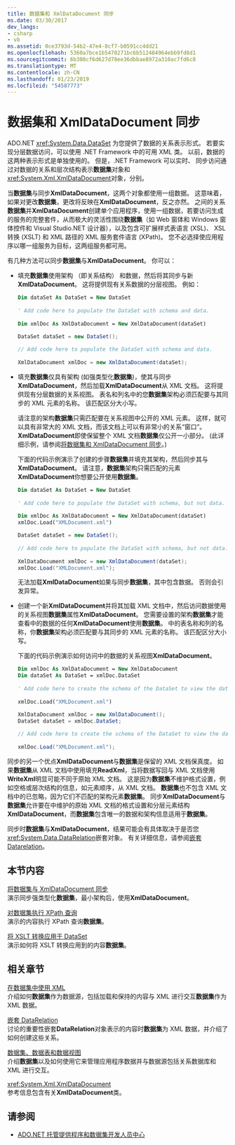 ```yaml
---
title: 数据集和 XmlDataDocument 同步
ms.date: 03/30/2017
dev_langs:
- csharp
- vb
ms.assetid: 0ce3793d-54b2-47e4-8cf7-b0591cc4dd21
ms.openlocfilehash: 5360a7bce1b5470271bc6b512484964ebb9fd8d1
ms.sourcegitcommit: 6b308cf6d627d78ee36dbbae8972a310ac7fd6c8
ms.translationtype: MT
ms.contentlocale: zh-CN
ms.lasthandoff: 01/23/2019
ms.locfileid: "54587773"
---
```

# <a name="dataset-and-xmldatadocument-synchronization"></a>数据集和 XmlDataDocument 同步
ADO.NET <xref:System.Data.DataSet> 为您提供了数据的关系表示形式。 若要实现分层数据访问，可以使用 .NET Framework 中的可用 XML 类。 以前，数据的这两种表示形式是单独使用的。 但是，.NET Framework 可以实时、 同步访问通过对数据的关系和层次结构表示**数据集**对象和<xref:System.Xml.XmlDataDocument>对象，分别。  
  
 当**数据集**与同步**XmlDataDocument**，这两个对象都使用一组数据。 这意味着，如果对更改**数据集**，更改将反映在**XmlDataDocument**，反之亦然。 之间的关系**数据集**并**XmlDataDocument**创建单个应用程序，使用一组数据，若要访问生成的服务的完整套件，从而极大的灵活性围绕**数据集**（如 Web 窗体和 Windows 窗体控件和 Visual Studio.NET 设计器），以及包含可扩展样式表语言 (XSL)、 XSL 转换 (XSLT) 和 XML 路径的 XML 服务套件语言 (XPath)。 您不必选择使应用程序以哪一组服务为目标，这两组服务都可用。  
  
 有几种方法可以同步**数据集**与**XmlDataDocument**。 你可以：  
  
-   填充**数据集**使用架构 （即关系结构） 和数据，然后将其同步与新**XmlDataDocument**。 这将提供现有关系数据的分层视图。 例如：  
  
    ```vb  
    Dim dataSet As DataSet = New DataSet  
  
    ' Add code here to populate the DataSet with schema and data.  
  
    Dim xmlDoc As XmlDataDocument = New XmlDataDocument(dataSet)  
    ```  
  
    ```csharp  
    DataSet dataSet = new DataSet();  
  
    // Add code here to populate the DataSet with schema and data.  
  
    XmlDataDocument xmlDoc = new XmlDataDocument(dataSet);  
    ```  
  
-   填充**数据集**仅具有架构 (如强类型化**数据集**)，使其与同步**XmlDataDocument**，然后加载**XmlDataDocument**从 XML 文档。 这将提供现有分层数据的关系视图。 表名和列名中的您**数据集**架构必须匹配要与其同步的 XML 元素的名称。 该匹配区分大小写。  
  
     请注意的架构**数据集**只需匹配要在关系视图中公开的 XML 元素。 这样，就可以具有非常大的 XML 文档，而该文档上可以有非常小的关系“窗口”。 **XmlDataDocument**即使保留整个 XML 文档**数据集**仅公开一小部分。 (此详细示例，请参阅[将数据集和 XmlDataDocument 同步](../../../../../docs/framework/data/adonet/dataset-datatable-dataview/synchronizing-a-dataset-with-an-xmldatadocument.md)。)  
  
     下面的代码示例演示了创建的步骤**数据集**并填充其架构，然后同步其与**XmlDataDocument**。 请注意，**数据集**架构只需匹配的元素**XmlDataDocument**你想要公开使用**数据集**。  
  
    ```vb  
    Dim dataSet As DataSet = New DataSet  
  
    ' Add code here to populate the DataSet with schema, but not data.  
  
    Dim xmlDoc As XmlDataDocument = New XmlDataDocument(dataSet)  
    xmlDoc.Load("XMLDocument.xml")  
    ```  
  
    ```csharp  
    DataSet dataSet = new DataSet();  
  
    // Add code here to populate the DataSet with schema, but not data.  
  
    XmlDataDocument xmlDoc = new XmlDataDocument(dataSet);  
    xmlDoc.Load("XMLDocument.xml");  
    ```  
  
     无法加载**XmlDataDocument**如果与同步**数据集**，其中包含数据。 否则会引发异常。  
  
-   创建一个新**XmlDataDocument**并将其加载 XML 文档中，然后访问数据使用的关系视图**数据集**属性**XmlDataDocument**。 您需要设置的架构**数据集**才能查看中的数据的任何**XmlDataDocument**使用**数据集**。 中的表名称和列的名称，你**数据集**架构必须匹配要与其同步的 XML 元素的名称。 该匹配区分大小写。  
  
     下面的代码示例演示如何访问中的数据的关系视图**XmlDataDocument**。  
  
    ```vb  
    Dim xmlDoc As XmlDataDocument = New XmlDataDocument  
    Dim dataSet As DataSet = xmlDoc.DataSet  
  
    ' Add code here to create the schema of the DataSet to view the data.  
  
    xmlDoc.Load("XMLDocument.xml")  
    ```  
  
    ```csharp  
    XmlDataDocument xmlDoc = new XmlDataDocument();  
    DataSet dataSet = xmlDoc.DataSet;  
  
    // Add code here to create the schema of the DataSet to view the data.  
  
    xmlDoc.Load("XMLDocument.xml");  
    ```  
  
 同步的另一个优点**XmlDataDocument**与**数据集**是保留的 XML 文档保真度。 如果**数据集**从 XML 文档中使用填充**ReadXml**，当将数据写回与 XML 文档使用**WriteXml**明显可能不同于原始 XML 文档。 这是因为**数据集**不维护格式设置，例如空格或层次结构的信息，如元素顺序，从 XML 文档。 **数据集**也不包含 XML 文档中的已忽略，因为它们不匹配的架构元素**数据集**。 同步**XmlDataDocument**与**数据集**允许要在中维护的原始 XML 文档的格式设置和分层元素结构**XmlDataDocument**，而**数据集**包含唯一的数据和架构信息适用于**数据集**。  
  
 同步时**数据集**与**XmlDataDocument**，结果可能会有具体取决于是否您<xref:System.Data.DataRelation>嵌套对象。 有关详细信息，请参阅[嵌套 Datarelation](../../../../../docs/framework/data/adonet/dataset-datatable-dataview/nesting-datarelations.md)。  
  
## <a name="in-this-section"></a>本节内容  
 [将数据集与 XmlDataDocument 同步](../../../../../docs/framework/data/adonet/dataset-datatable-dataview/synchronizing-a-dataset-with-an-xmldatadocument.md)  
 演示同步强类型化**数据集**，最小架构后，使用**XmlDataDocument**。  
  
 [对数据集执行 XPath 查询](../../../../../docs/framework/data/adonet/dataset-datatable-dataview/performing-an-xpath-query-on-a-dataset.md)  
 演示的内容执行 XPath 查询**数据集**。  
  
 [将 XSLT 转换应用于 DataSet](../../../../../docs/framework/data/adonet/dataset-datatable-dataview/applying-an-xslt-transform-to-a-dataset.md)  
 演示如何将 XSLT 转换应用到的内容**数据集**。  
  
## <a name="related-sections"></a>相关章节  
 [在数据集中使用 XML](../../../../../docs/framework/data/adonet/dataset-datatable-dataview/using-xml-in-a-dataset.md)  
 介绍如何**数据集**作为数据源，包括加载和保持的内容与 XML 进行交互**数据集**作为 XML 数据。  
  
 [嵌套 DataRelation](../../../../../docs/framework/data/adonet/dataset-datatable-dataview/nesting-datarelations.md)  
 讨论的重要性嵌套**DataRelation**对象表示的内容时**数据集**为 XML 数据，并介绍了如何创建这些关系。  
  
 [数据集、数据表和数据视图](../../../../../docs/framework/data/adonet/dataset-datatable-dataview/index.md)  
 介绍**数据集**以及如何使用它来管理应用程序数据并与数据源包括关系数据库和 XML 进行交互。  
  
 <xref:System.Xml.XmlDataDocument>  
 参考信息包含有关**XmlDataDocument**类。  
  
## <a name="see-also"></a>请参阅
- [ADO.NET 托管提供程序和数据集开发人员中心](https://go.microsoft.com/fwlink/?LinkId=217917)
